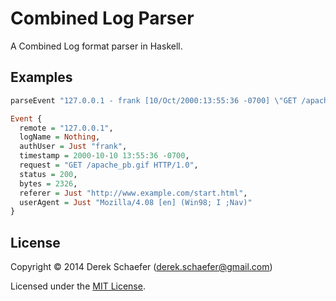 # Combined Log Parser

A Combined Log format parser in Haskell.

## Examples

```haskell
parseEvent "127.0.0.1 - frank [10/Oct/2000:13:55:36 -0700] \"GET /apache_pb.gif HTTP/1.0\" 200 2326 \"http://www.example.com/start.html\" \"Mozilla/4.08 [en] (Win98; I ;Nav)\""
```
```haskell
Event {
  remote = "127.0.0.1",
  logName = Nothing,
  authUser = Just "frank",
  timestamp = 2000-10-10 13:55:36 -0700,
  request = "GET /apache_pb.gif HTTP/1.0",
  status = 200,
  bytes = 2326,
  referer = Just "http://www.example.com/start.html",
  userAgent = Just "Mozilla/4.08 [en] (Win98; I ;Nav)"
}
```

## License

Copyright &copy; 2014 Derek Schaefer (<derek.schaefer@gmail.com>)

Licensed under the [MIT License](http://opensource.org/licenses/MIT).
